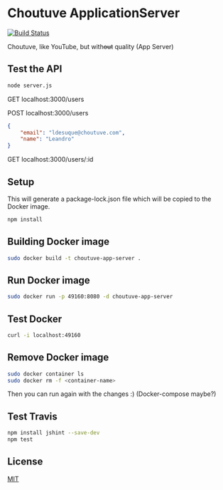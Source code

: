 # Choutuve ApplicationServer

[![Build Status](https://travis-ci.com/ldesuque/7552-Choutuve-ApplicationServer.svg?branch=master)](https://travis-ci.com/github/ldesuque/7552-Choutuve-ApplicationServer)

Choutuve, like YouTube, but with~~out~~ quality (App Server)

## Test the API

```bash
node server.js
```

GET localhost:3000/users

POST localhost:3000/users

```json
{
    "email": "ldesuque@choutuve.com",
    "name": "Leandro"
}
```

GET localhost:3000/users/:id

## Setup

This will generate a package-lock.json file which will be copied to the Docker image.

```bash
npm install
```

## Building Docker image

```bash
sudo docker build -t choutuve-app-server .
```

## Run Docker image

```bash
sudo docker run -p 49160:8080 -d choutuve-app-server
```

## Test Docker

```bash
curl -i localhost:49160
```

## Remove Docker image
```bash
sudo docker container ls
sudo docker rm -f <container-name>
```

Then you can run again with the changes :)
(Docker-compose maybe?)

## Test Travis

```bash
npm install jshint --save-dev
npm test
```

## License
[MIT](https://choosealicense.com/licenses/mit/)

